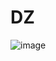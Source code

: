 # DZ
![image](https://github.com/Aprilmorse/dz/assets/132219025/04a9de2d-bd7b-471d-8138-1e40c067ce79)
